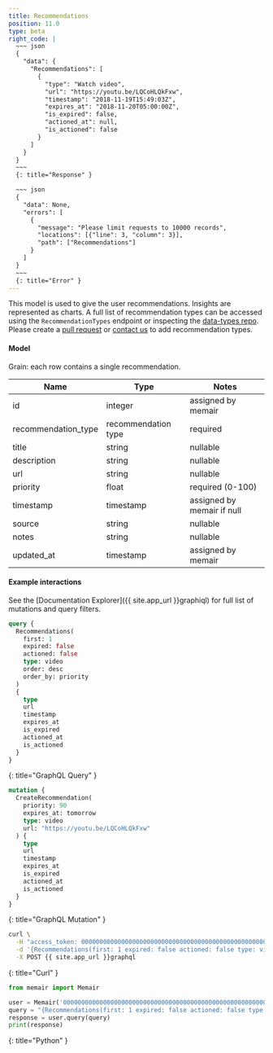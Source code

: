 ```yaml
---
title: Recommendations
position: 11.0
type: beta
right_code: |
  ~~~ json
  {
    "data": {
      "Recommendations": [
        {
          "type": "Watch video",
          "url": "https://youtu.be/LQCoHLQkFxw",
          "timestamp": "2018-11-19T15:49:03Z",
          "expires_at": "2018-11-20T05:00:00Z",
          "is_expired": false,
          "actioned_at": null,
          "is_actioned": false
        }
      ]
    }
  }
  ~~~
  {: title="Response" }

  ~~~ json
  {
    "data": None,
    "errors": [
      {
        "message": "Please limit requests to 10000 records",
        "locations": [{"line": 3, "column": 3}],
        "path": ["Recommendations"]
      }
    ]
  }
  ~~~
  {: title="Error" }
---
```


This model is used to give the user recommendations. Insights are represented as charts. A full list of recommendation types can be accessed using the `RecommendationTypes` endpoint or inspecting the [data-types repo](https://github.com/memair/data-types/blob/master/recommendation_types.yml). Please create a [pull request](https://github.com/memair/data-types/blob/master/recommendation_types.yml) or [contact us](https://blog.memair.com/community/contact) to add recommendation types.

#### Model

Grain: each row contains a single recommendation.

| Name | Type | Notes |
|-------|--------|---------|
| id | integer | assigned by memair |
| recommendation_type | recommendation type | required |
| title | string | nullable |
| description | string | nullable |
| url | string | nullable |
| priority | float | required (0-100) |
| timestamp | timestamp | assigned by memair if null |
| source | string | nullable |
| notes | string | nullable |
| updated_at | timestamp | assigned by memair |

#### Example interactions

See the [Documentation Explorer]({{ site.app_url }}graphiql) for full list of mutations and query filters.

~~~ graphql
query {
  Recommendations(
    first: 1
    expired: false
    actioned: false
    type: video
    order: desc
    order_by: priority
  )
  {
    type
    url
    timestamp
    expires_at
    is_expired
    actioned_at
    is_actioned
  }
}
~~~
{: title="GraphQL Query" }

~~~ graphql
mutation {
  CreateRecommendation(
    priority: 90
    expires_at: tomorrow
    type: video
    url: "https://youtu.be/LQCoHLQkFxw"
  ) {
    type
    url
    timestamp
    expires_at
    is_expired
    actioned_at
    is_actioned
  }
}

~~~
{: title="GraphQL Mutation" }

~~~ bash
curl \
  -H "access_token: 0000000000000000000000000000000000000000000000000000000000000000" \
  -d '{Recommendations(first: 1 expired: false actioned: false type: video order: desc order_by: priority){type url timestamp expires_at is_expired actioned_at is_actioned}' \
  -X POST {{ site.app_url }}graphql
~~~
{: title="Curl" }

~~~ python
from memair import Memair

user = Memair('0000000000000000000000000000000000000000000000000000000000000000')
query = "{Recommendations(first: 1 expired: false actioned: false type: video order: desc order_by: priority){type url timestamp expires_at is_expired actioned_at is_actioned}"
response = user.query(query)
print(response)
~~~
{: title="Python" }
